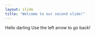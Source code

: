 ```yaml
---
layout: slide
title: "Welcome to our second slide!"
---
```

Hello darling
Use the left arrow to go back!